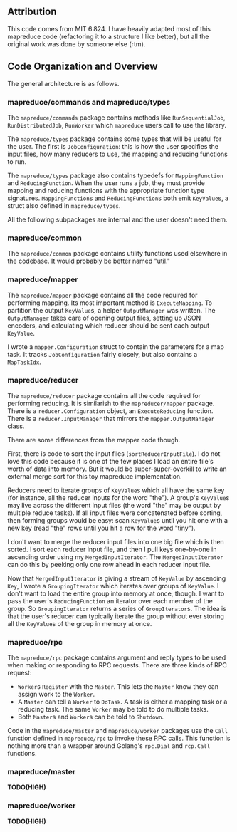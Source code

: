 ## Attribution

This code comes from MIT 6.824. I have heavily adapted most of this
mapreduce code (refactoring it to a structure I like better), but all
the original work was done by someone else (rtm).

## Code Organization and Overview

The general architecture is as follows.

### mapreduce/commands and mapreduce/types

The `mapreduce/commands` package contains methods like
`RunSequentialJob`, `RunDistributedJob`, `RunWorker` which `mapreduce`
users call to use the library.

The `mapreduce/types` package contains some types that will be useful
for the user. The first is `JobConfiguration`: this is how the user
specifies the input files, how many reducers to use, the mapping and
reducing functions to run.

The `mapreduce/types` package also contains typedefs for
`MappingFunction` and `ReducingFunction`. When the user runs a job, they
must provide mapping and reducing functions with the appropriate
function type signatures. `MappingFunction`s and `ReducingFunction`s
both emit `KeyValue`s, a struct also defined in `mapreduce/types`.

All the following subpackages are internal and the user doesn't need
them.

### mapreduce/common

The `mapreduce/common` package contains utility functions used elsewhere
in the codebase. It would probably be better named "util."

### mapreduce/mapper

The `mapreduce/mapper` package contains all the code required for
performing mapping. Its most important method is `ExecuteMapping`. To
partition the output `KeyValue`s, a helper `OutputManager` was written.
The `OutputManager` takes care of opening output files, setting up JSON
encoders, and calculating which reducer should be sent each output
`KeyValue`.

I wrote a `mapper.Configuration` struct to contain the parameters for a
map task. It tracks `JobConfiguration` fairly closely, but also contains
a `MapTaskIdx`.

### mapreduce/reducer

The `mapreduce/reducer` package contains all the code required for
performing reducing. It is similarish to the `mapreducer/mapper`
package. There is a `reducer.Configuration` object, an `ExecuteReducing`
function. There is a `reducer.InputManager` that mirrors the
`mapper.OutputManager` class.

There are some differences from the mapper code though.

First, there is code to sort the input files (`sortReducerInputFile`). I
do not love this code because it is one of the few places I load an
entire file's worth of data into memory. But it would be
super-super-overkill to write an external merge sort for this toy
mapreduce implementation.

Reducers need to iterate groups of `KeyValue`s which all have the same
key (for instance, all the reducer inputs for the word "the"). A group's
`KeyValue`s may live across the different input files (the word "the"
may be output by multiple reduce tasks). If all input files were
concatenated before sorting, then forming groups would be easy: scan
`KeyValue`s until you hit one with a new key (read "the" rows until you
hit a row for the word "tiny").

I don't want to merge the reducer input files into one big file which is
then sorted. I sort each reducer input file, and then I pull keys
one-by-one in ascending order using my `MergedInputIterator`. The
`MergedInputIterator` can do this by peeking only one row ahead in each
reducer input file.

Now that `MergedInputIterator` is giving a stream of `KeyValue` by
ascending `Key`, I wrote a `GroupingIterator` which iterates over groups
of `KeyValue`. I don't want to load the entire group into memory at
once, though. I want to pass the user's `ReducingFunction` an iterator
over each member of the group. So `GroupingIterator` returns a series of
`GroupIterator`s. The idea is that the user's reducer can typically
iterate the group without ever storing all the `KeyValue`s of the group
in memory at once.

### mapreduce/rpc

The `mapreduce/rpc` package contains argument and reply types to be used
when making or responding to RPC requests. There are three kinds of RPC
request:

* `Worker`s `Register` with the `Master`. This lets the `Master` know
  they can assign work to the `Worker`.
* A `Master` can tell a `Worker` to `DoTask`. A task is either a mapping
  task or a reducing task. The same `Worker` may be told to do multiple
  tasks.
* Both `Master`s and `Worker`s can be told to `Shutdown`.

Code in the `mapreduce/master` and `mapreduce/worker` packages use the
`Call` function defined in `mapreduce/rpc` to invoke these RPC calls.
This function is nothing more than a wrapper around Golang's `rpc.Dial`
and `rcp.Call` functions.

### mapreduce/master

**TODO(HIGH)**

### mapreduce/worker

**TODO(HIGH)**
